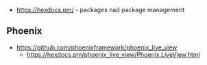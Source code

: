 

* https://hexdocs.pm/ - packages nad package management

## Phoenix 
* https://github.com/phoenixframework/phoenix_live_view
    * https://hexdocs.pm/phoenix_live_view/Phoenix.LiveView.html